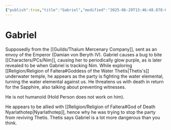 ```yaml
---
{"publish":true,"title":"Gabriel","modified":"2025-06-29T13:46:48.878-07:00","cssclasses":""}
---
```




# Gabriel

Supposedly from the [[Guilds/Thalum Mercenary Company]], sent as an envoy of the Emperor (Damian von Beryth IV). Gabriel causes a bug to bite [[Characters/PCs/Nim]], causing her to periodically glow purple, as is later revealed to be when Gabriel is tracking Nim. While exploring [[Religion/Religion of Faltera#Goddess of the Water Thetis\|Thetis's]] underwater temple, he appears as the party is fighting the water elemental, turning the water elemental against us. He threatens us with death in return for the Sapphire, also talking about preventing witnesses.

He is not humanoid (Hold Person does not work on him).

He appears to be allied with [[Religion/Religion of Faltera#God of Death Nyarlathotep\|Nyarlathotep]], hence why he was trying to stop the party from reviving Thetis. Thetis says Gabriel is a lot more dangerous than you think.
